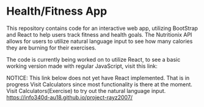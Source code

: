 # Health/Fitness App

This repository contains code for an interactive web app, utilizing BootStrap and React to help users track fitness and health goals. The Nutritionix API allows for users to utilize natural language input to see how many calories they are burning for their exercises. 

The code is currently being worked on to utilize React, to see a basic working version made with regular JavaScript, visit this link: 

NOTICE: This link below does not yet have React implemented. That is in progress
Visit Calculators since most functionality is there at the moment.
Visit Calculators(Exercise) to try out the natural language input. 
https://info340d-au18.github.io/project-rayz2007/

